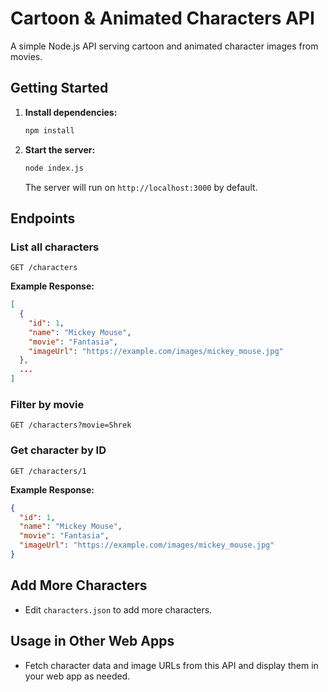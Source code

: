 # Cartoon & Animated Characters API

A simple Node.js API serving cartoon and animated character images from movies.

## Getting Started

1. **Install dependencies:**
   ```bash
   npm install
   ```
2. **Start the server:**
   ```bash
   node index.js
   ```
   The server will run on `http://localhost:3000` by default.

## Endpoints

### List all characters
```
GET /characters
```
**Example Response:**
```json
[
  {
    "id": 1,
    "name": "Mickey Mouse",
    "movie": "Fantasia",
    "imageUrl": "https://example.com/images/mickey_mouse.jpg"
  },
  ...
]
```

### Filter by movie
```
GET /characters?movie=Shrek
```

### Get character by ID
```
GET /characters/1
```
**Example Response:**
```json
{
  "id": 1,
  "name": "Mickey Mouse",
  "movie": "Fantasia",
  "imageUrl": "https://example.com/images/mickey_mouse.jpg"
}
```

## Add More Characters
- Edit `characters.json` to add more characters.

## Usage in Other Web Apps
- Fetch character data and image URLs from this API and display them in your web app as needed. 
